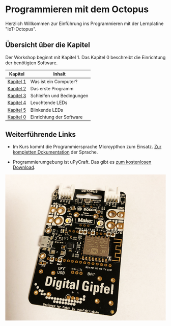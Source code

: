 # Programmieren mit dem Octopus

Herzlich Willkommen zur Einführung ins Programmieren mit der Lernplatine "IoT-Octopus".


## Übersicht über die Kapitel

Der Workshop beginnt mit Kapitel 1. Das Kapitel 0 beschreibt die Einrichtung der benötigten Software.

|Kapitel|Inhalt|
|---|---|
|[Kapitel 1](/lesson1/lesson1.md)|Was ist ein Computer?|
|[Kapitel 2](/lesson2/lesson2.md)|Das erste Programm|
|[Kapitel 3](/lesson3/lesson3.md)|Schleifen und Bedingungen|
|[Kapitel 4](/lesson4/lesson4.md)|Leuchtende LEDs|
|[Kapitel 5](/lesson5/lesson5.md)|Blinkende LEDs|
|[Kapitel 0](/lesson0/lesson0.md)|Einrichtung der Software|

## Weiterführende Links

* Im Kurs kommt die Programmiersprache Microypthon zum Einsatz. [Zur kompletten Dokumentation](https://docs.micropython.org/en/latest/) der Sprache.

* Programmierumgebung ist uPyCraft. Das gibt es [zum kostenlosen Download](https://github.com/DFRobot/uPyCraft).

![Der IoT-Octopus](octopus.png)
